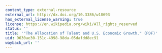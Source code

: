 ```yaml
---
content_type: external-resource
external_url: http://dx.doi.org/10.3386/w18693
has_external_license_warning: true
license: https://en.wikipedia.org/wiki/All_rights_reserved
status: ''
title: '"The Allocation of Talent and U.S. Economic Growth." (PDF)'
uid: 9630ae30-151c-4998-98da-05dafdd8ec91
wayback_url: ''
---
```

